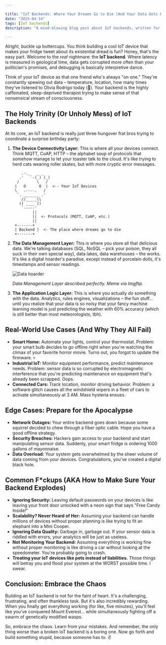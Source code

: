 ```yaml
---

title: "IoT Backends: Where Your Dreams Go to Die (And Your Data Gets Lost Forever)"
date: "2025-04-14"
tags: [IoT backends]
description: "A mind-blowing blog post about IoT backends, written for chaotic Gen Z engineers. Because apparently you chose this life. 💀🙏"

---
```


Alright, buckle up buttercups. You think building a cool IoT device that makes your fridge tweet about its existential dread is fun? Honey, that's the easy part. Welcome to the *real* nightmare: the **IoT backend**. Where latency is measured in geological time, data gets corrupted more often than your politician's promises, and debugging is basically interpretive dance.

Think of your IoT device as that one friend who's always "on one." They're constantly spewing out data – temperature, location, how many times they've listened to Olivia Rodrigo today (🤮). Your backend is the highly caffeinated, sleep-deprived therapist trying to make sense of that nonsensical stream of consciousness.

## The Holy Trinity (Or Unholy Mess) of IoT Backends

At its core, an IoT backend is really just three hungover frat bros trying to coordinate a surprise birthday party:

1.  **The Device Connectivity Layer:** This is where all your devices connect. Think MQTT, CoAP, HTTP – the alphabet soup of protocols that somehow manage to let your toaster talk to the cloud. It's like trying to herd cats wearing roller skates, but with more cryptic error messages.
    ```ascii
        .-._   _ _
       .'   `-(_) (_)
      /        \   /
     |   O      O  |  <-- Your IoT Devices
     \   .----.   /
      `. _______ .'
        //_____\\
       (( ____ ))
        `-----'
             ||
             ||  <- Protocols (MQTT, CoAP, etc.)
             ||
     +-------+
     | Backend |  <- The place where dreams go to die
     +-------+
    ```
2.  **The Data Management Layer:** This is where you store all that delicious data. We're talking databases (SQL, NoSQL – pick your poison, they all suck in their own special way), data lakes, data warehouses – the works. It's like a digital hoarder's paradise, except instead of porcelain dolls, it's timestamps and sensor readings.

    ![Data hoarder](https://i.imgflip.com/1436xm.jpg)

    *Data Management Layer described perfectly. Meme via Imgflip.*

3.  **The Application Logic Layer:** This is where you actually *do* something with the data. Analytics, rules engines, visualizations – the fun stuff... until you realize that your data is so noisy that your fancy machine learning model is just predicting the weather with 60% accuracy (which is still better than most meteorologists, tbh).

## Real-World Use Cases (And Why They All Fail)

*   **Smart Home:** Automate your lights, control your thermostat. Problem: your smart bulb decides to go offline right when you're watching the climax of your favorite horror movie. Turns out, you forgot to update the firmware. 💀
*   **Industrial IoT:** Monitor equipment performance, predict maintenance needs. Problem: sensor data is so corrupted by electromagnetic interference that you're predicting maintenance on equipment that's already been scrapped. Oops.
*   **Connected Cars:** Track location, monitor driving behavior. Problem: a software glitch causes all the windshield wipers in a fleet of cars to activate simultaneously at 3 AM. Mass hysteria ensues.

## Edge Cases: Prepare for the Apocalypse

*   **Network Outages:** Your entire backend goes down because some squirrel decided to chew through a fiber optic cable. Hope you have a good offline strategy.
*   **Security Breaches:** Hackers gain access to your backend and start manipulating sensor data. Suddenly, your smart fridge is ordering 1000 gallons of mayonnaise.
*   **Data Overload:** Your system gets overwhelmed by the sheer volume of data coming from your devices. Congratulations, you've created a digital black hole.

## Common F*ckups (AKA How to Make Sure Your Backend Explodes)

*   **Ignoring Security:** Leaving default passwords on your devices is like leaving your front door unlocked with a neon sign that says "Free Candy Inside!"
*   **Scalability? Never Heard of Her:** Assuming your backend can handle millions of devices without proper planning is like trying to fit an elephant into a Mini Cooper.
*   **Ignoring Data Quality:** Garbage in, garbage out. If your sensor data is riddled with errors, your analytics will be just as useless.
*   **Not Monitoring Your Backend:** Assuming everything is working fine without proper monitoring is like driving a car without looking at the speedometer. You're probably going to crash.
*   **Treating your IoT devices like pets instead of liabilities.** Those things will betray you and flood your system at the WORST possible time. I swear.

## Conclusion: Embrace the Chaos

Building an IoT backend is not for the faint of heart. It's a challenging, frustrating, and often thankless task. But it's also incredibly rewarding. When you finally get everything working (for like, five minutes), you'll feel like you've conquered Mount Everest... while simultaneously fighting off a swarm of genetically modified wasps.

So, embrace the chaos. Learn from your mistakes. And remember, the only thing worse than a broken IoT backend is a boring one. Now go forth and build something stupid, because someone has to. ✌️
